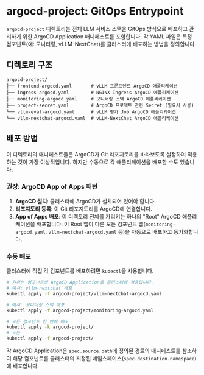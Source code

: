 # argocd-project: GitOps Entrypoint

`argocd-project` 디렉토리는 전체 LLM 서비스 스택을 GitOps 방식으로 배포하고 관리하기 위한 ArgoCD Application 매니페스트를 포함합니다. 각 YAML 파일은 특정 컴포넌트(예: 모니터링, vLLM-NextChat)를 클러스터에 배포하는 방법을 정의합니다.

## 디렉토리 구조

```
argocd-project/
├── frontend-argocd.yaml       # vLLM 프론트엔드 ArgoCD 애플리케이션
├── ingress-argocd.yaml        # NGINX Ingress ArgoCD 애플리케이션
├── monitoring-argocd.yaml     # 모니터링 스택 ArgoCD 애플리케이션
├── project-secret.yaml        # ArgoCD 프로젝트 관련 Secret (필요시 사용)
└── vllm-eval-argocd.yaml      # vLLM 평가 Job ArgoCD 애플리케이션
└── vllm-nextchat-argocd.yaml  # vLLM-NextChat ArgoCD 애플리케이션
```

## 배포 방법

이 디렉토리의 매니페스트들은 ArgoCD가 Git 리포지토리를 바라보도록 설정하여 적용하는 것이 가장 이상적입니다. 하지만 수동으로 각 애플리케이션을 배포할 수도 있습니다.

### 권장: ArgoCD App of Apps 패턴

1.  **ArgoCD 설치**: 클러스터에 ArgoCD가 설치되어 있어야 합니다.
2.  **리포지토리 등록**: 이 Git 리포지토리를 ArgoCD에 연결합니다.
3.  **App of Apps 배포**: 이 디렉토리 전체를 가리키는 하나의 "Root" ArgoCD 애플리케이션을 배포합니다. 이 Root 앱이 다른 모든 컴포넌트 앱(`monitoring-argocd.yaml`, `vllm-nextchat-argocd.yaml` 등)을 자동으로 배포하고 동기화합니다.

### 수동 배포

클러스터에 직접 각 컴포넌트를 배포하려면 `kubectl`을 사용합니다.

```bash
# 원하는 컴포넌트의 ArgoCD Application을 클러스터에 적용합니다.
# 예시: vllm-nextchat 배포
kubectl apply -f argocd-project/vllm-nextchat-argocd.yaml

# 예시: 모니터링 스택 배포
kubectl apply -f argocd-project/monitoring-argocd.yaml

# 모든 컴포넌트 한 번에 배포
kubectl apply -k argocd-project/
# 또는
kubectl apply -f argocd-project/
```

각 ArgoCD Application은 `spec.source.path`에 정의된 경로의 매니페스트를 참조하여 해당 컴포넌트를 클러스터의 지정된 네임스페이스(`spec.destination.namespace`)에 배포합니다. 